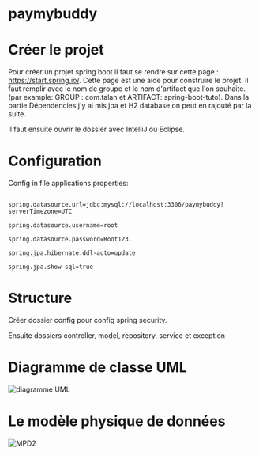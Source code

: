 # paymybuddy
# Créer le projet
Pour créer un projet spring boot il faut se rendre sur cette page : https://start.spring.io/.
Cette page est une aide pour construire le projet. il faut remplir avec le nom de groupe et le nom d'artifact que l'on souhaite. (par example: GROUP : com.talan et ARTIFACT: spring-boot-tuto).
Dans la partie Dépendencies j'y ai mis jpa et H2 database on peut en rajouté par la suite.

Il faut ensuite ouvrir le dossier avec IntelliJ ou Eclipse. 

# Configuration

Config in file applications.properties:

````server.port=8080

spring.datasource.url=jdbc:mysql://localhost:3306/paymybuddy?serverTimezone=UTC

spring.datasource.username=root

spring.datasource.password=Root123.

spring.jpa.hibernate.ddl-auto=update

spring.jpa.show-sql=true 
````

# Structure 
Créer dossier config pour config spring security. 

Ensuite dossiers controller, model, repository, service et exception

# Diagramme de classe UML 
![diagramme UML](https://user-images.githubusercontent.com/71970977/155895466-6c110819-7bb8-4877-a60e-aceb53224b94.JPG)

# Le modèle physique de données
![MPD2](https://user-images.githubusercontent.com/71970977/155877923-24c99497-05a9-4b86-bfab-5810f350a5ee.png)
